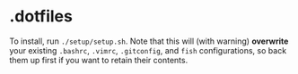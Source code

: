 # .dotfiles

To install, run `./setup/setup.sh`. Note that this will (with warning) **overwrite** your existing `.bashrc`, `.vimrc`, `.gitconfig`, and `fish` configurations, so back them up first if you want to retain their contents.
